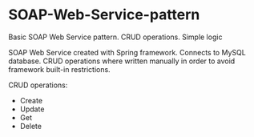 # SOAP-Web-Service-pattern
Basic SOAP Web Service pattern. CRUD operations. Simple logic

SOAP Web Service created with Spring framework. 
Connects to MySQL database. CRUD operations where written manually in order to avoid framework built-in restrictions.

CRUD operations:
- Create
- Update
- Get 
- Delete
